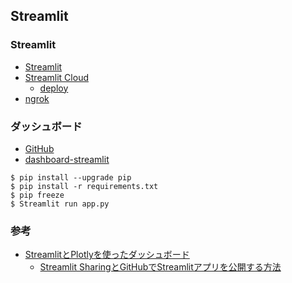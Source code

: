 Streamlit
----

### Streamlit
* [Streamlit](https://streamlit.io/)
* [Streamlit Cloud](https://streamlit.io/cloud)
    * [deploy](https://share.streamlit.io/deploy)
* [ngrok](https://dashboard.ngrok.com/login)

### ダッシュボード
* [GitHub](https://github.com/homata/dashboard_streamlit)
* [dashboard-streamlit](https://homata-dashboard-streamlit-app-h90d07.streamlitapp.com/)

```
$ pip install --upgrade pip
$ pip install -r requirements.txt
$ pip freeze
$ Streamlit run app.py
```
### 参考
* [StreamlitとPlotlyを使ったダッシュボード](https://github.com/sakizo-blog/dashboard_streamlit_plotly)
    - [Streamlit SharingとGitHubでStreamlitアプリを公開する方法](https://sakizo-blog.com/524/)